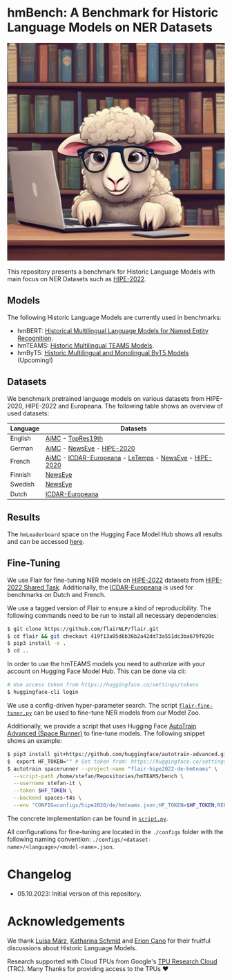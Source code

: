 # hmBench: A Benchmark for Historic Language Models on NER Datasets

![hmBench](cute_library_sheep.jpeg)

This repository presents a benchmark for Historic Language Models with main focus on NER Datasets such as
[HIPE-2022](https://github.com/hipe-eval/HIPE-2022-data/tree/main).

## Models

The following Historic Language Models are currently used in benchmarks:

* hmBERT: [Historical Multilingual Language Models for Named Entity Recognition](https://huggingface.co/hmbert).
* hmTEAMS: [Historic Multilingual TEAMS Models](https://huggingface.co/hmteams).
* hmByT5: [Historic Multilingual and Monolingual ByT5 Models](https://huggingface.co/hmbyt5) (Upcoming!)

## Datasets

We benchmark pretrained language models on various datasets from HIPE-2020, HIPE-2022 and Europeana. The following table
shows an overview of used datasets:

| Language | Datasets                                                         |
|----------|------------------------------------------------------------------|
| English  | [AjMC] - [TopRes19th]                                            |
| German   | [AjMC] - [NewsEye] - [HIPE-2020]                                 |
| French   | [AjMC] - [ICDAR-Europeana] - [LeTemps] - [NewsEye] - [HIPE-2020] |
| Finnish  | [NewsEye]                                                        |
| Swedish  | [NewsEye]                                                        |
| Dutch    | [ICDAR-Europeana]                                                |

[AjMC]: https://github.com/hipe-eval/HIPE-2022-data/blob/main/documentation/README-ajmc.md
[NewsEye]: https://github.com/hipe-eval/HIPE-2022-data/blob/main/documentation/README-newseye.md
[TopRes19th]: https://github.com/hipe-eval/HIPE-2022-data/blob/main/documentation/README-topres19th.md
[ICDAR-Europeana]: https://github.com/stefan-it/historic-domain-adaptation-icdar
[LeTemps]: https://github.com/hipe-eval/HIPE-2022-data/blob/main/documentation/README-letemps.md
[HIPE-2020]: https://github.com/hipe-eval/HIPE-2022-data/blob/main/documentation/README-hipe2020.md

## Results

The `hmLeaderboard` space on the Hugging Face Model Hub shows all results and can be
accessed [here](https://huggingface.co/spaces/hmbench/hmLeaderboard).

## Fine-Tuning

We use Flair for fine-tuning NER models on [HIPE-2022](https://github.com/hipe-eval/HIPE-2022-data) datasets from
[HIPE-2022 Shared Task](https://hipe-eval.github.io/HIPE-2022/). Additionally, the
[ICDAR-Europeana](https://github.com/stefan-it/historic-domain-adaptation-icdar) is used for benchmarks on Dutch and
French.

We use a tagged version of Flair to ensure a kind of reproducibility. The following commands need to be run to install
all necessary dependencies:

```bash
$ git clone https://github.com/flairNLP/flair.git
$ cd flair && git checkout 419f13a05d6b36b2a42dd73a551dc3ba679f820c
$ pip3 install -e .
$ cd ..
```

In order to use the hmTEAMS models you need to authorize with your account on Hugging Face Model Hub. This can be done
via cli:

```bash
# Use access token from https://huggingface.co/settings/tokens
$ huggingface-cli login
```

We use a config-driven hyper-parameter search. The script [`flair-fine-tuner.py`](flair-fine-tuner.py) can be used to
fine-tune NER models from our Model Zoo.

Additionally, we provide a script that uses Hugging Face
[AutoTrain Advanced (Space Runner)](https://github.com/huggingface/autotrain-advanced) to fine-tune models.
The following snippet shows an example:

```bash
$ pip3 install git+https://github.com/huggingface/autotrain-advanced.git
$  export HF_TOKEN="" # Get token from: https://huggingface.co/settings/tokens
$ autotrain spacerunner --project-name "flair-hipe2022-de-hmteams" \
  --script-path /home/stefan/Repositories/hmTEAMS/bench \
  --username stefan-it \
  --token $HF_TOKEN \
  --backend spaces-t4s \
  --env "CONFIG=configs/hipe2020/de/hmteams.json;HF_TOKEN=$HF_TOKEN;REPO_NAME=stefan-it/autotrain-flair-hipe2022-de-hmteams"
```

The concrete implementation can be found in [`script.py`](script.py).

All configurations for fine-tuning are located in the `./configs` folder with the following naming convention:
`./configs/<dataset-name>/<language>/<model-name>.json`.

# Changelog

* 05.10.2023: Initial version of this repository.

# Acknowledgements

We thank [Luisa März](https://github.com/LuisaMaerz), [Katharina Schmid](https://github.com/schmika) and
[Erion Çano](https://github.com/erionc) for their fruitful discussions about Historic Language Models.

Research supported with Cloud TPUs from Google's [TPU Research Cloud](https://sites.research.google/trc/about/) (TRC).
Many Thanks for providing access to the TPUs ❤️